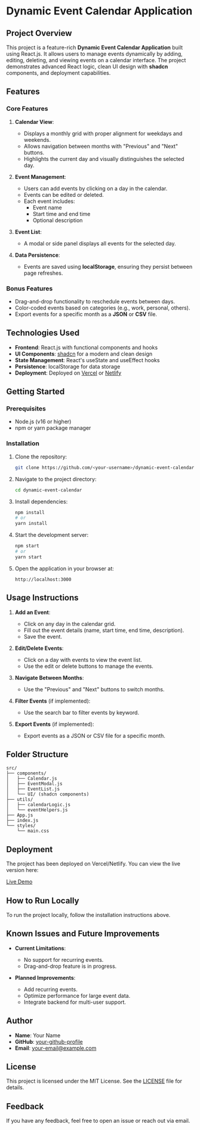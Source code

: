 # Dynamic Event Calendar Application

## Project Overview

This project is a feature-rich **Dynamic Event Calendar Application** built using React.js. It allows users to manage events dynamically by adding, editing, deleting, and viewing events on a calendar interface. The project demonstrates advanced React logic, clean UI design with **shadcn** components, and deployment capabilities.

## Features

### Core Features
1. **Calendar View**:
   - Displays a monthly grid with proper alignment for weekdays and weekends.
   - Allows navigation between months with "Previous" and "Next" buttons.
   - Highlights the current day and visually distinguishes the selected day.

2. **Event Management**:
   - Users can add events by clicking on a day in the calendar.
   - Events can be edited or deleted.
   - Each event includes:
     - Event name
     - Start time and end time
     - Optional description

3. **Event List**:
   - A modal or side panel displays all events for the selected day.

4. **Data Persistence**:
   - Events are saved using **localStorage**, ensuring they persist between page refreshes.

### Bonus Features
- Drag-and-drop functionality to reschedule events between days.
- Color-coded events based on categories (e.g., work, personal, others).
- Export events for a specific month as a **JSON** or **CSV** file.

## Technologies Used

- **Frontend**: React.js with functional components and hooks
- **UI Components**: [shadcn](https://shadcn.dev/) for a modern and clean design
- **State Management**: React's useState and useEffect hooks
- **Persistence**: localStorage for data storage
- **Deployment**: Deployed on [Vercel](https://vercel.com/) or [Netlify](https://www.netlify.com/)

## Getting Started

### Prerequisites

- Node.js (v16 or higher)
- npm or yarn package manager

### Installation

1. Clone the repository:
   ```bash
   git clone https://github.com/<your-username>/dynamic-event-calendar.git
   ```

2. Navigate to the project directory:
   ```bash
   cd dynamic-event-calendar
   ```

3. Install dependencies:
   ```bash
   npm install
   # or
   yarn install
   ```

4. Start the development server:
   ```bash
   npm start
   # or
   yarn start
   ```

5. Open the application in your browser at:
   ```
   http://localhost:3000
   ```

## Usage Instructions

1. **Add an Event**:
   - Click on any day in the calendar grid.
   - Fill out the event details (name, start time, end time, description).
   - Save the event.

2. **Edit/Delete Events**:
   - Click on a day with events to view the event list.
   - Use the edit or delete buttons to manage the events.

3. **Navigate Between Months**:
   - Use the "Previous" and "Next" buttons to switch months.

4. **Filter Events** (if implemented):
   - Use the search bar to filter events by keyword.

5. **Export Events** (if implemented):
   - Export events as a JSON or CSV file for a specific month.

## Folder Structure

```
src/
├── components/
│   ├── Calendar.js
│   ├── EventModal.js
│   ├── EventList.js
│   └── UI/ (shadcn components)
├── utils/
│   ├── calendarLogic.js
│   └── eventHelpers.js
├── App.js
├── index.js
└── styles/
    └── main.css
```

## Deployment

The project has been deployed on Vercel/Netlify. You can view the live version here:

[Live Demo](https://your-deployment-link.vercel.app/)

## How to Run Locally

To run the project locally, follow the installation instructions above.

## Known Issues and Future Improvements

- **Current Limitations**:
  - No support for recurring events.
  - Drag-and-drop feature is in progress.

- **Planned Improvements**:
  - Add recurring events.
  - Optimize performance for large event data.
  - Integrate backend for multi-user support.

## Author

- **Name**: Your Name
- **GitHub**: [your-github-profile](https://github.com/your-username)
- **Email**: your-email@example.com

## License

This project is licensed under the MIT License. See the [LICENSE](LICENSE) file for details.

## Feedback

If you have any feedback, feel free to open an issue or reach out via email.


